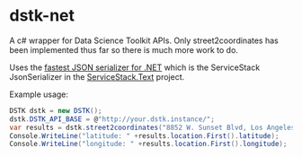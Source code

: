 dstk-net
========

A c# wrapper for Data Science Toolkit APIs. Only street2coordinates has been implemented thus far so there is much more work to do.

Uses the [fastest JSON serializer for .NET](http://www.servicestack.net/mythz_blog/?p=344) which is the ServiceStack JsonSerializer in the [ServiceStack.Text](https://github.com/ServiceStack/ServiceStack.Text) project.

Example usage:
```c#
DSTK dstk = new DSTK();
dstk.DSTK_API_BASE = @"http://your.dstk.instance/";
var results = dstk.street2coordinates("8852 W. Sunset Blvd, Los Angeles, CA 90069");
Console.WriteLine("latitude: " +results.location.First().latitude);
Console.WriteLine("longitude: " +results.location.First().longitude);

```
